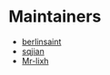 # Maintainers


- [berlinsaint](https://github.com/berlinsaint)
- [sqjian](https://github.com/sqjian)
- [Mr-lixh](https://github.com/Mr-lixh)
